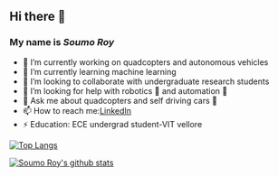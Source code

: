 ## Hi there 👋 
### My name is ***Soumo Roy***

<!--
**s0um0r0y/s0um0r0y** is a ✨ _special_ ✨ repository because its `README.md` (this file) appears on your GitHub profile.

Here are some ideas to get you started: -->


- 🔭 I’m currently working on quadcopters and autonomous vehicles
- 🌱 I’m currently learning machine learning
- 👯 I’m looking to collaborate with undergraduate research students
- 🤔 I’m looking for help with robotics :robot: and automation :mechanical_arm:
- 💬 Ask me about quadcopters and self driving cars :blue_car:
- 📫 How to reach me:[LinkedIn](www.linkedin.com/in/soumo-roy)
- ⚡ Education: ECE undergrad student-VIT vellore

[![Top Langs](https://github-readme-stats.vercel.app/api/top-langs/?username=s0um0r0y)](https://github.com/anuraghazra/github-readme-stats)

[![Soumo Roy's github stats](https://github-readme-stats.vercel.app/api?username=s0um0r0y&count_private=true&show_icons=true&theme=radical&hide_rank=false)](https://github.com/anuraghazra/github-readme-stats)
